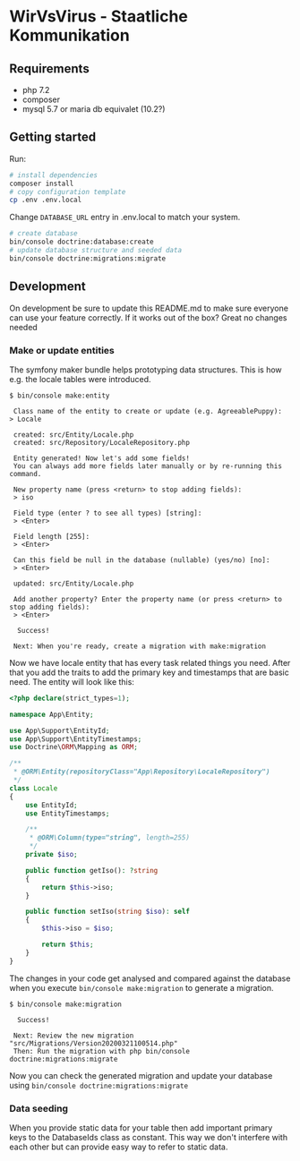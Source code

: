 # WirVsVirus - Staatliche Kommunikation

## Requirements

* php 7.2
* composer
* mysql 5.7 or maria db equivalet (10.2?)

## Getting started

Run:

```sh
# install dependencies
composer install
# copy configuration template
cp .env .env.local
```

Change `DATABASE_URL` entry in .env.local to match your system.

```sh
# create database
bin/console doctrine:database:create
# update database structure and seeded data
bin/console doctrine:migrations:migrate
```

## Development

On development be sure to update this README.md to make sure everyone can use your feature correctly.
If it works out of the box?
Great no changes needed

### Make or update entities

The symfony maker bundle helps prototyping data structures.
This is how e.g. the locale tables were introduced.

```
$ bin/console make:entity

 Class name of the entity to create or update (e.g. AgreeablePuppy):
> Locale

 created: src/Entity/Locale.php
 created: src/Repository/LocaleRepository.php
 
 Entity generated! Now let's add some fields!
 You can always add more fields later manually or by re-running this command.

 New property name (press <return> to stop adding fields):
 > iso

 Field type (enter ? to see all types) [string]:
 > <Enter>

 Field length [255]:
 > <Enter>

 Can this field be null in the database (nullable) (yes/no) [no]:
 > <Enter>

 updated: src/Entity/Locale.php

 Add another property? Enter the property name (or press <return> to stop adding fields):
 > <Enter>

  Success! 

 Next: When you're ready, create a migration with make:migration
```

Now we have locale entity that has every task related things you need.
After that you add the traits to add the primary key and timestamps that are basic need.
The entity will look like this:

```php
<?php declare(strict_types=1);

namespace App\Entity;

use App\Support\EntityId;
use App\Support\EntityTimestamps;
use Doctrine\ORM\Mapping as ORM;

/**
 * @ORM\Entity(repositoryClass="App\Repository\LocaleRepository")
 */
class Locale
{
    use EntityId;
    use EntityTimestamps;

    /**
     * @ORM\Column(type="string", length=255)
     */
    private $iso;

    public function getIso(): ?string
    {
        return $this->iso;
    }

    public function setIso(string $iso): self
    {
        $this->iso = $iso;

        return $this;
    }
}
```

The changes in your code get analysed and compared against the database when you execute `bin/console make:migration` to generate a migration.

```
$ bin/console make:migration          

  Success! 

 Next: Review the new migration "src/Migrations/Version20200321100514.php"
 Then: Run the migration with php bin/console doctrine:migrations:migrate
```

Now you can check the generated migration and update your database using `bin/console doctrine:migrations:migrate`

### Data seeding

When you provide static data for your table then add important primary keys to the DatabaseIds class as constant.
This way we don't interfere with each other but can provide easy way to refer to static data.
